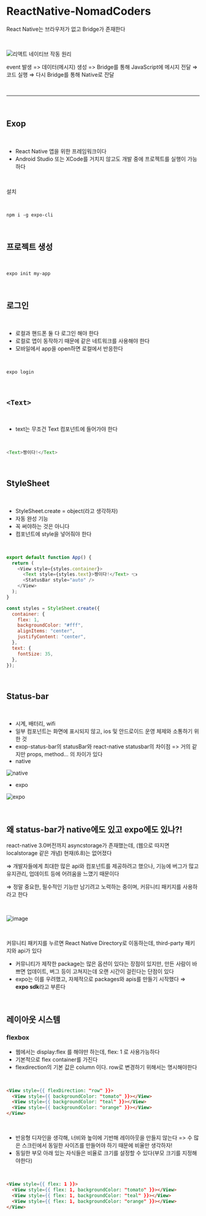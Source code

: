 # ReactNative-NomadCoders

React Native는 브라우저가 없고 Bridge가 존재한다

<br>

![리액트 네이티브 작동 원리](https://user-images.githubusercontent.com/92927950/170433291-b5f97139-5fee-4236-8bc9-e0146a9e5729.png "https://nomadcoders.co/react-native-for-beginners/lobby")

event 발생 => 데이터(메시지) 생성 => Bridge를 통해 JavaScript에 메시지 전달 ⇒ 코드 실행 ⇒ 다시 Bridge를 통해 Native로 잔달

<br>

---

<br>

## Exop

<br>

- React Native 앱을 위한 프레임워크이다
- Android Studio 또는 XCode를 거치지 않고도 개발 중에 프로젝트를 실행이 가능하다

<br>

설치

<br>

```
npm i -g expo-cli
```

<br>

## 프로젝트 생성

<br>

```
expo init my-app
```

<br>

## 로그인

<br>

- 로컬과 핸드폰 둘 다 로그인 해야 한다
- 로컬로 앱이 동작하기 때문에 같은 네트워크를 사용해야 한다
- 모바일에서 app을 open하면 로컬에서 반응한다

<br>

```javascript
expo login
```

<br>

## `<Text>`

<br>

- text는 무조건 Text 컴포넌트에 들어가야 한다

<br>

```javascript
<Text>짱이다!</Text>
```

<br>

## StyleSheet

<br>

- StyleSheet.create = object(라고 생각하자)
- 자동 완성 기능
- 꼭 써야하는 것은 아니다
- 컴포넌트에 style을 넣어줘야 한다

<br>

```javascript
export default function App() {
  return (
    <View style={styles.container}>
      <Text style={styles.text}>짱이다!</Text> 👈
      <StatusBar style="auto" />
    </View>
  );
}

const styles = StyleSheet.create({
  container: {
    flex: 1,
    backgroundColor: "#fff",
    alignItems: "center",
    justifyContent: "center",
  },
  text: {
    fontSize: 35,
  },
});
```

<br>

## Status-bar

<br>

- 시계, 배터리, wifi
- 일부 컴포넌트는 화면에 표시되지 않고, ios 및 안드로이드 운영 체제와 소통하기 위한 것
- exop-status-bar의 statusBar와 react-native statusbar의 차이점 => 거의 같지만 props, method... 의 차이가 있다
- native

![native](https://user-images.githubusercontent.com/92927950/171191124-b918d80d-c75f-4b6d-9065-6a002f879a75.png)

- expo

![expo](https://user-images.githubusercontent.com/92927950/171191150-dfc52235-193b-45a1-a892-85182572f27b.png)

<br>

## 왜 status-bar가 native에도 있고 expo에도 있나?!

react-native 3.0버전까지 asyncstorage가 존재했는데, (웹으로 따지면 localstorage 같은 개념) 현재(6.8)는 없어졌다

⇒ 개발자들에게 최대한 많은 api와 컴포넌트를 제공하려고 했으나, 기능에 버그가 많고 유지관리, 업데이트 등에 어려움을 느꼈기 때문이다

⇒ 정말 중요한, 필수적인 기능만 남기려고 노력하는 중이며, 커뮤니티 패키지를 사용하라고 한다

<br>

![image](https://user-images.githubusercontent.com/92927950/171192710-5ed30005-d9fd-4523-ba16-313a1675d34b.png)

<br>

커뮤니티 패키지를 누르면 React Native Directory로 이동하는데, third-party 패키지와 api가 있다 

- 커뮤니티가 제작한 package는 많은 옵션이 있다는 장점이 있지만, 만든 사람이 바쁘면 업데이트, 버그 등이 고쳐지는데 오랜 시간이 걸린다는 단점이 있다
- expo는 이를 우려했고, 자체적으로 packages와 apis를 만들기 시작했다 ⇒ <b>expo sdk</b>라고 부른다

<br>

## 레이아웃 시스템

### flexbox
- 웹에서는 display:flex 를 해야만 하는데, flex: 1 로 사용가능하다
- 기본적으로 flex container를 가진다
- flexdirection의 기본 값은 column 이다. row로 변경하기 위해서는 명시해야한다

<br>

```html
<View style={{ flexDirection: "row" }}>
  <View style={{ backgroundColor: "tomato" }}></View>
  <View style={{ backgroundColor: "teal" }}></View>
  <View style={{ backgroundColor: "orange" }}></View>
</View>
```

<br>

- 반응형 디자인을 생각해, 너비와 높이에 기반해 레이아웃을 만들지 않는다 => 수 많은 스크린에서 동일한 사이즈를 만들어야 하기 때문에 비율만 생각하자!
- 동일한 부모 아래 있는 자식들은 비율로 크기를 설정할 수 있다(부모 크기를 지정해야한다)

<br>

```html
<View style={{ flex: 1 }}>
  <View style={{ flex: 1, backgroundColor: "tomato" }}></View>
  <View style={{ flex: 1, backgroundColor: "teal" }}></View>
  <View style={{ flex: 1, backgroundColor: "orange" }}></View>
</View>
```
